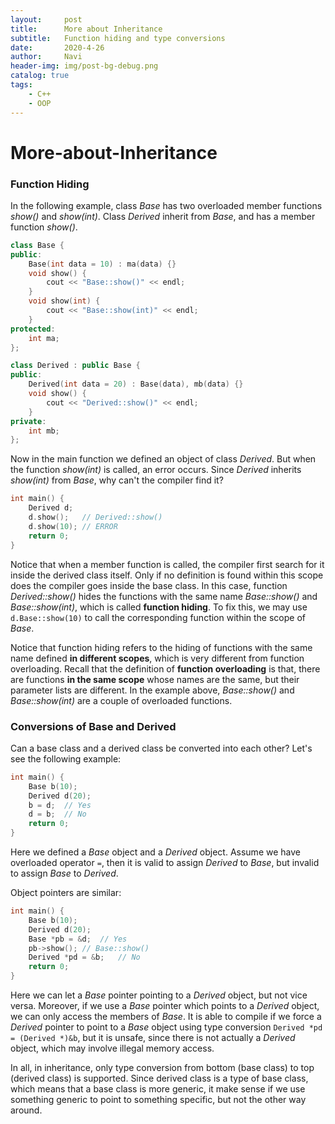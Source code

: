 ```yaml
---
layout:     post
title:      More about Inheritance
subtitle:   Function hiding and type conversions
date:       2020-4-26
author:     Navi
header-img: img/post-bg-debug.png
catalog: true
tags:
    - C++
    - OOP
---
```


# More-about-Inheritance

### Function Hiding

In the following example, class *Base* has two overloaded member functions *show()* and *show(int)*. Class *Derived* inherit from *Base*, and has a member function *show()*.

```cpp
class Base {
public:
    Base(int data = 10) : ma(data) {}
    void show() {
        cout << "Base::show()" << endl;
    }
    void show(int) {
        cout << "Base::show(int)" << endl;
    }
protected:
    int ma;
};

class Derived : public Base {
public:
    Derived(int data = 20) : Base(data), mb(data) {}
    void show() {
        cout << "Derived::show()" << endl;
    }
private:
    int mb;
};
```

Now in the main function we defined an object of class *Derived*. But when the function *show(int)* is called, an error occurs. Since *Derived* inherits *show(int)* from *Base*, why can't the compiler find it?

```cpp
int main() {
    Derived d;
    d.show();	// Derived::show()
    d.show(10);	// ERROR
    return 0;
}
```

Notice that when a member function is called, the compiler first search for it inside the derived class itself. Only if no definition is found within this scope does the compiler goes inside the base class. In this case, function *Derived::show()* hides the functions with the same name *Base::show()* and *Base::show(int)*, which is called **function hiding**. To fix this, we may use `d.Base::show(10)` to call the corresponding function within the scope of *Base*. 

Notice that function hiding refers to the hiding of functions with the same name defined **in different scopes**, which is very different from function overloading. Recall that the definition of **function overloading** is that, there are functions **in the same scope** whose names are the same, but their parameter lists are different. In the example above, *Base::show()* and *Base::show(int)* are a couple of overloaded functions.

### Conversions of Base and Derived

Can a base class and a derived class be converted into each other? Let's see the following example:

```cpp
int main() {
    Base b(10);
    Derived d(20);
    b = d;	// Yes
    d = b;	// No
    return 0;
}
```

Here we defined a *Base* object and a *Derived* object. Assume we have overloaded operator `=`, then it is valid to assign *Derived* to *Base*, but invalid to assign *Base* to *Derived*.

Object pointers are similar:

```cpp
int main() {
    Base b(10);
    Derived d(20);
    Base *pb = &d;	// Yes
    pb->show();	// Base::show()
    Derived *pd = &b;	// No
    return 0;
}
```

Here we can let a *Base* pointer pointing to a *Derived* object, but not vice versa. Moreover, if we use a *Base* pointer which points to a *Derived* object, we can only access the members of *Base*. It is able to compile if we force a *Derived* pointer to point to a *Base* object using type conversion `Derived *pd = (Derived *)&b`, but it is unsafe, since there is not actually a *Derived* object, which may involve illegal memory access.

In all, in inheritance, only type conversion from bottom (base class) to top (derived class) is supported. Since derived class is a type of base class, which means that a base class is more generic, it make sense if we use something generic to point to something specific, but not the other way around.
